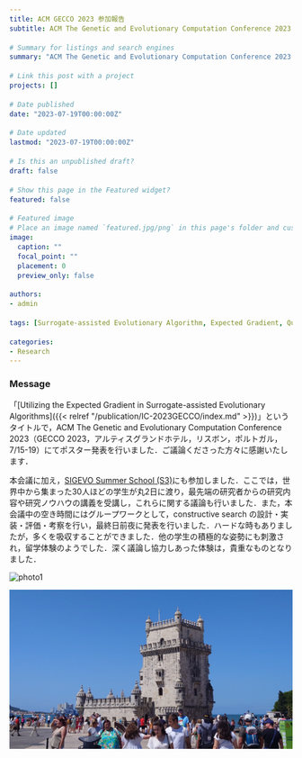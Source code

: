 ```yaml
---
title: ACM GECCO 2023 参加報告
subtitle: ACM The Genetic and Evolutionary Computation Conference 2023（GECCO 2023，アルティスグランドホテル，リスボン，ポルトガル，7/15-19）にてポスター発表

# Summary for listings and search engines
summary: "ACM The Genetic and Evolutionary Computation Conference 2023（GECCO 2023，アルティスグランドホテル，リスボン，ポルトガル，7/15-19）にてポスター発表を行いました．SIGEVO Summer School (S3) にも参加しました．開催にご尽力くださった方々に感謝いたします．"

# Link this post with a project
projects: []

# Date published
date: "2023-07-19T00:00:00Z"

# Date updated
lastmod: "2023-07-19T00:00:00Z"

# Is this an unpublished draft?
draft: false

# Show this page in the Featured widget?
featured: false

# Featured image
# Place an image named `featured.jpg/png` in this page's folder and customize its options here.
image:
  caption: ""
  focal_point: ""
  placement: 0
  preview_only: false

authors:
- admin

tags: [Surrogate-assisted Evolutionary Algorithm, Expected Gradient, Quasi-Newton Method, Differential Evolution, Gaussian Process]

categories:
- Research
---
```


### Message

「[Utilizing the Expected Gradient in Surrogate-assisted Evolutionary Algorithms]({{< relref "/publication/IC-2023GECCO/index.md" >}})」というタイトルで，ACM The Genetic and Evolutionary Computation Conference 2023（GECCO 2023，アルティスグランドホテル，リスボン，ポルトガル，7/15-19）にてポスター発表を行いました．ご議論くださった方々に感謝いたします．

本会議に加え，[SIGEVO Summer School (S3)](https://gecco-2023.sigevo.org/Summer-School)にも参加しました．ここでは，世界中から集まった30人ほどの学生が丸2日に渡り，最先端の研究者からの研究内容や研究ノウハウの講義を受講し，これらに関する議論も行いました．また，本会議中の空き時間にはグループワークとして，constructive search の設計・実装・評価・考察を行い，最終日前夜に発表を行いました．ハードな時もありましたが，多くを吸収することができました．他の学生の積極的な姿勢にも刺激され，留学体験のようでした．深く議論し協力しあった体験は，貴重なものとなりました．

![photo1](1.jpg)

![photo2](2.jpg)
